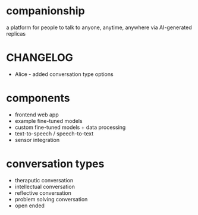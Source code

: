 # companionship
a platform for people to talk to anyone, anytime, anywhere via AI-generated replicas

# CHANGELOG
* Alice - added conversation type options

# components
* frontend web app
* example fine-tuned models
* custom fine-tuned models + data processing
* text-to-speech / speech-to-text
* sensor integration

# conversation types
* theraputic conversation
* intellectual conversation
* reflective conversation
* problem solving conversation
* open ended
